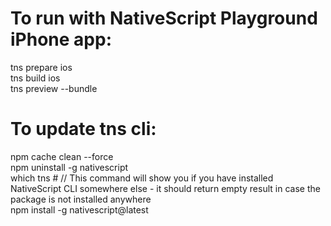 # To run with NativeScript Playground iPhone app:

tns prepare ios <br>
tns build ios <br>
tns preview --bundle

# To update tns cli:
npm cache clean --force <br>
npm uninstall -g nativescript <br>
which tns # // This command will show you if you have installed NativeScript CLI somewhere else - it should return empty result in case the package is not installed anywhere <br>
npm install -g nativescript@latest <br>